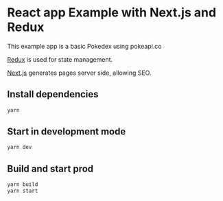 # React app Example with Next.js and Redux

This example app is a basic Pokedex using pokeapi.co

[Redux](https://redux.js.org/) is used for state management.

[Next.js](https://github.com/zeit/next.js/) generates pages server side, allowing SEO.

## Install dependencies

```sh
yarn
```

## Start in development mode

```sh
yarn dev
```

## Build and start prod

```sh
yarn build
yarn start
```
